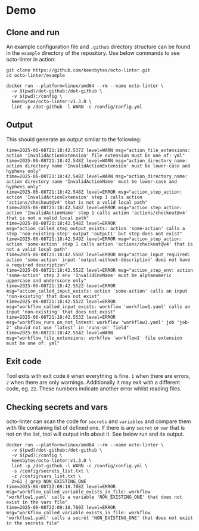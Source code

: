 # Demo

## Clone and run
An example configuration file and `.github` directory structure can be found in the `example` directory of the 
repository. Use below commands to see octo-linter in action:

````
git clone https://github.com/keenbytes/octo-linter.git
cd octo-linter/example

docker run --platform=linux/amd64 --rm --name octo-linter \
  -v $(pwd)/dot-github:/dot-github \
  -v $(pwd):/config \
  keenbytes/octo-linter:v1.3.0 \
  lint -p /dot-github -l WARN -c /config/config.yml
````

## Output
This should generate an output similar to the following:

````
time=2025-06-08T21:18:42.537Z level=WARN msg="action_file_extensions: action 'InvalidActionExtension' file extension must be one of: yml"
time=2025-06-08T21:18:42.548Z level=WARN msg="action_directory_name: action directory name 'InvalidActionExtension' must be lower-case and hyphens only"
time=2025-06-08T21:18:42.548Z level=WARN msg="action_directory_name: action directory name 'InvalidActionName' must be lower-case and hyphens only"
time=2025-06-08T21:18:42.548Z level=ERROR msg="action_step_action: action 'InvalidActionExtension' step 1 calls action 'actions/checkout@v4' that is not a valid local path"
time=2025-06-08T21:18:42.548Z level=ERROR msg="action_step_action: action 'InvalidActionName' step 1 calls action 'actions/checkout@v4' that is not a valid local path"
time=2025-06-08T21:18:42.548Z level=ERROR msg="action_called_step_output_exists: action 'some-action' calls a step 'non-existing-step' output 'output1' but step does not exist"
time=2025-06-08T21:18:42.549Z level=ERROR msg="action_step_action: action 'some-action' step 1 calls action 'actions/checkout@v4' that is not a valid local path"
time=2025-06-08T21:18:42.550Z level=ERROR msg="action_input_required: action 'some-action' input 'output-without-description' does not have a required description"
time=2025-06-08T21:18:42.552Z level=ERROR msg="action_step_env: action 'some-action' step 2 env 'InvalidEnvName' must be alphanumeric uppercase and underscore only"
time=2025-06-08T21:18:42.552Z level=ERROR msg="action_called_input_exists: action 'some-action' calls an input 'non-existing' that does not exist"
time=2025-06-08T21:18:42.552Z level=ERROR msg="workflow_called_input_exists: workflow 'workflow1.yaml' calls an input 'non-existing' that does not exist"
time=2025-06-08T21:18:42.553Z level=ERROR msg="workflow_runs_on_not_latest: workflow 'workflow1.yaml' job 'job-2' should not use 'latest' in 'runs-on' field"
time=2025-06-08T21:18:42.554Z level=WARN msg="workflow_file_extensions: workflow 'workflow1' file extension must be one of: yml"
````

## Exit code
Tool exits with exit code `0` when everything is fine.  `1` when there are errors, `2` when there are only
warnings.  Additionally it may exit with a different code, eg. `22`.  These numbers indicate another error
whilst reading files.

## Checking secrets and vars
octo-linter can scan the code for `secrets` and `variables` and compare them with file containing list of defined one.  If there is any `secret`
or `var` that is not on the list, tool will output info about it.  See below run and its output.

````
docker run --platform=linux/amd64 --rm --name octo-linter \
  -v $(pwd)/dot-github:/dot-github \
  -v $(pwd):/config \
  keenbytes/octo-linter:v1.3.0 \
  lint -p /dot-github -l WARN -c /config/config.yml \
  -s /config/secrets_list.txt \
  -z /config/vars_list.txt \
  2>&1 | grep NON_EXISTING_ONE
time=2025-06-08T22:09:18.788Z level=ERROR msg="workflow_called_variable_exists_in_file: workflow 'workflow1.yaml' calls a variable 'NON_EXISTING_ONE' that does not exist in the vars file"
time=2025-06-08T22:09:18.789Z level=ERROR msg="workflow_called_variable_exists_in_file: workflow 'workflow1.yaml' calls a secret 'NON_EXISTING_ONE' that does not exist in the secrets file"
````
